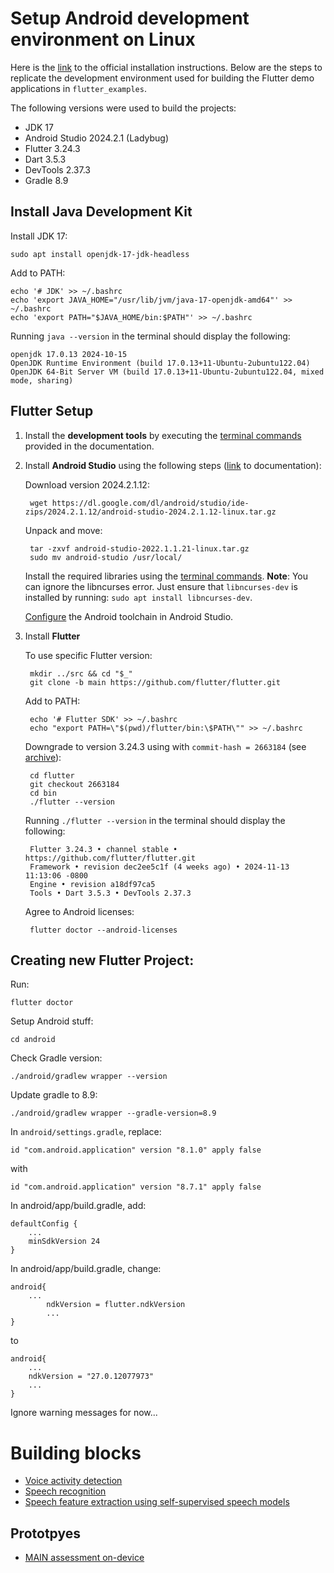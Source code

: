 # Setup Android development environment on Linux

Here is the [link](https://docs.flutter.dev/get-started/install/linux/android) to the official installation instructions. Below are the steps to replicate the development environment used for building the Flutter demo applications in `flutter_examples`.


The following versions were used to build the projects:

- JDK 17
- Android Studio 2024.2.1 (Ladybug)
- Flutter 3.24.3
- Dart 3.5.3
- DevTools 2.37.3
- Gradle 8.9


## Install Java Development Kit

Install JDK 17:

	sudo apt install openjdk-17-jdk-headless

Add to PATH:

	echo '# JDK' >> ~/.bashrc
	echo 'export JAVA_HOME="/usr/lib/jvm/java-17-openjdk-amd64"' >> ~/.bashrc
	echo 'export PATH="$JAVA_HOME/bin:$PATH"' >> ~/.bashrc

Running `java --version` in the terminal should display the following:

	openjdk 17.0.13 2024-10-15
	OpenJDK Runtime Environment (build 17.0.13+11-Ubuntu-2ubuntu122.04)
	OpenJDK 64-Bit Server VM (build 17.0.13+11-Ubuntu-2ubuntu122.04, mixed mode, sharing)


## Flutter Setup


<!-- #### Development Tools -->
	
1. Install the **development tools** by executing the [terminal commands](https://docs.flutter.dev/get-started/install/linux/android#development-tools) provided in the documentation.


2. Install **Android Studio** using the following steps ([link](https://developer.android.com/studio/install#linux) to documentation):

	Download version 2024.2.1.12:

		wget https://dl.google.com/dl/android/studio/ide-zips/2024.2.1.12/android-studio-2024.2.1.12-linux.tar.gz

	Unpack and move:
	
		tar -zxvf android-studio-2022.1.1.21-linux.tar.gz
		sudo mv android-studio /usr/local/

	Install the required libraries using the [terminal commands](https://developer.android.com/studio/install#64bit-libs). **Note**: You can ignore the libncurses error. Just ensure that `libncurses-dev` is installed by running: `sudo apt install libncurses-dev`.

	[Configure](https://docs.flutter.dev/get-started/install/linux/android#configure-android-development) the Android toolchain in Android Studio.


4. Install **Flutter** 

	To use specific Flutter version:

		mkdir ../src && cd "$_"
		git clone -b main https://github.com/flutter/flutter.git

	Add to PATH:

		echo '# Flutter SDK' >> ~/.bashrc
		echo "export PATH=\"$(pwd)/flutter/bin:\$PATH\"" >> ~/.bashrc


	Downgrade to version 3.24.3 using with `commit-hash = 2663184` (see [archive](https://docs.flutter.dev/release/archive)):
		
		cd flutter
		git checkout 2663184
		cd bin
		./flutter --version

	Running `./flutter --version` in the terminal should display the following:

		Flutter 3.24.3 • channel stable • https://github.com/flutter/flutter.git
		Framework • revision dec2ee5c1f (4 weeks ago) • 2024-11-13 11:13:06 -0800
		Engine • revision a18df97ca5
		Tools • Dart 3.5.3 • DevTools 2.37.3


	Agree to Android licenses:

		flutter doctor --android-licenses


## Creating new Flutter Project:

Run:

	flutter doctor




Setup Android stuff:

	cd android	

Check Gradle version:

	./android/gradlew wrapper --version

Update gradle to 8.9:
	
	./android/gradlew wrapper --gradle-version=8.9

In `android/settings.gradle`, replace:
    
    id "com.android.application" version "8.1.0" apply false

with
	
	id "com.android.application" version "8.7.1" apply false

In android/app/build.gradle, add:

	defaultConfig {
		...
		minSdkVersion 24
	}

In android/app/build.gradle, change:


	android{
		...
	    	ndkVersion = flutter.ndkVersion
	    	...
	}

to 
	
	android{
		...
 		ndkVersion = "27.0.12077973"
		...
  	}



Ignore warning messages for now...


# Building blocks
- [Voice activity detection](flutter_examples/vad/)
- [Speech recognition](flutter_examples/speech_recognition/)
- [Speech feature extraction using self-supervised speech models](flutter_examples/template_matching/)

## Prototpyes
- [MAIN assessment on-device](prototypes/main_assessment_od)
